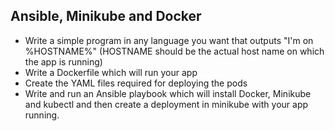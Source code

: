 ## Ansible, Minikube and Docker

* Write a simple program in any language you want that outputs "I'm on %HOSTNAME%" (HOSTNAME should be the actual host name on which the app is running)
* Write a Dockerfile which will run your app
* Create the YAML files required for deploying the pods
* Write and run an Ansible playbook which will install Docker, Minikube and kubectl and then create a deployment in minikube with your app running.
